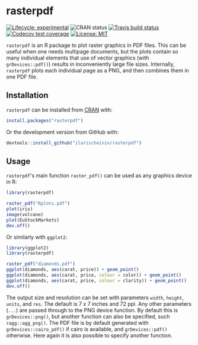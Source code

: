 # rasterpdf

<!-- badges: start -->
[![Lifecycle: experimental](https://img.shields.io/badge/lifecycle-experimental-orange.svg)](https://www.tidyverse.org/lifecycle/#experimental)
![CRAN status](https://www.r-pkg.org/badges/version-last-release/rasterpdf)
[![Travis build status](https://travis-ci.org/ilarischeinin/rasterpdf.svg?branch=master)](https://travis-ci.org/ilarischeinin/rasterpdf)
[![Codecov test coverage](https://codecov.io/gh/ilarischeinin/rasterpdf/branch/master/graph/badge.svg)](https://codecov.io/gh/ilarischeinin/rasterpdf)
[![License: MIT](https://img.shields.io/badge/License-MIT-brightgreen.svg)](https://opensource.org/licenses/MIT)
<!-- badges: end -->

`rasterpdf` is an R package to plot raster graphics in PDF files. This can be
useful when one needs multipage documents, but the plots contain so many
individual elements that use of vector graphics (with `grDevices::pdf()`)
results in inconveniently large file sizes. Internally, `rasterpdf` plots each
individual page as a PNG, and then combines them in one PDF file.

## Installation

`rasterpdf` can be installed from
[CRAN](https://cran.r-project.org/package=rasterpdf) with:

```r
install.packages("rasterpdf")
```

Or the development version from GitHub with:

```r
devtools::install_github("ilarischeinin/rasterpdf")
```

## Usage

`rasterpdf`'s main function `raster_pdf()` can be used as any graphics device
in R:

```r
library(rasterpdf)

raster_pdf("Rplots.pdf")
plot(iris)
image(volcano)
plot(EuStockMarkets)
dev.off()
```

Or similarly with `ggplot2`:

```r
library(ggplot2)
library(rasterpdf)

raster_pdf("diamonds.pdf")
ggplot(diamonds, aes(carat, price)) + geom_point()
ggplot(diamonds, aes(carat, price, colour = color)) + geom_point()
ggplot(diamonds, aes(carat, price, colour = clarity)) + geom_point()
dev.off()
```

The output size and resolution can be set with parameters `width`, `height`,
`units`, and `res`. The default is 7 x 7 inches and 72 ppi. Any other
parameters (`...`) are passed through to the PNG device function. By default
this is `grDevices::png()`, but another function can also be specified, such
`ragg::agg_png()`. The PDF file is by default generated with
`grDevices::cairo_pdf()` if cairo is available, and `grDevices::pdf()`
otherwise. Here again it is also possible to specify another function.
